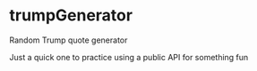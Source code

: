 # trumpGenerator
Random Trump quote generator

Just a quick one to practice using a public API for something fun
